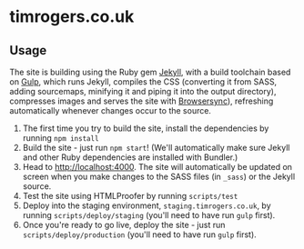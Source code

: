 # timrogers.co.uk

## Usage

The site is building using the Ruby gem [Jekyll](https://jekyllrb.com), with a build toolchain based on [Gulp](http://gulpjs.com/), which runs Jekyll, compiles the CSS (converting it from SASS, adding sourcemaps, minifying it and piping it into the output directory), compresses images and serves the site with [Browsersync](https://browsersync.io/)), refreshing automatically whenever changes occur to the source.

1. The first time you try to build the site, install the dependencies by running `npm install`
2. Build the site - just run `npm start`! (We'll automatically make sure Jekyll and other Ruby dependencies are installed with Bundler.)
3. Head to <http://localhost:4000>. The site will automatically be updated on screen when you make changes to the SASS files (in `_sass`) or the Jekyll source.
4. Test the site using HTMLProofer by running `scripts/test`
5. Deploy into the staging environment, `staging.timrogers.co.uk`, by running `scripts/deploy/staging` (you'll need to have run `gulp` first).
6. Once you're ready to go live, deploy the site - just run `scripts/deploy/production` (you'll need to have run `gulp` first).

